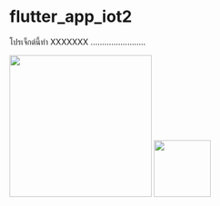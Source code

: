 # flutter_app_iot2

โปรเจ็กต์นี้ทำ XXXXXXX ........................

<img src="https://user-images.githubusercontent.com/89175047/137245565-6687f126-1d69-4920-9fef-003608f08241.png" height="250">

<img src="https://user-images.githubusercontent.com/89175047/137245672-4eb16f49-e7f6-4491-8238-9efbd780edfc.png" height="100">
